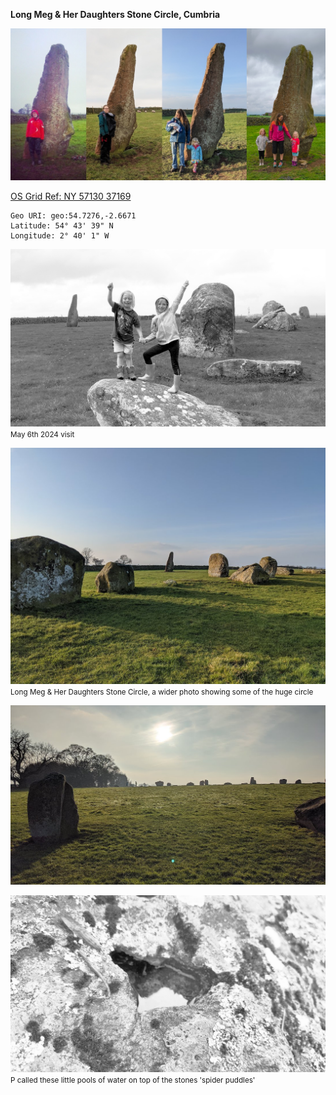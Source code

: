 **Long Meg & Her Daughters Stone Circle, Cumbria**

![long_meg_family_4](images/long_meg_family_4.jpg)

[OS Grid Ref: NY 57130 37169](https://osmaps.ordnancesurvey.co.uk/54.72767,-2.66718,17/pin)

```
Geo URI: geo:54.7276,-2.6671
Latitude: 54° 43' 39" N 
Longitude: 2° 40' 1" W
```

![20240506_long_meg_lento_orl_legacy_mono_portrait_a142_1714995093](images/20240506_long_meg_lento_orl_legacy_mono_portrait_a142_1714995093.jpg)
<small>May 6th 2024 visit</small>

![long_meg_2](images/long_meg_2.jpg)
<small>Long Meg & Her Daughters Stone Circle, a wider photo showing some of the huge circle</small>

![long_meg_3](images/long_meg_3.jpg)

![long_meg_spider_puddle](images/long_meg_spider_puddle.jpg)
<small>P called these little pools of water on top of the stones 'spider puddles'</small>
